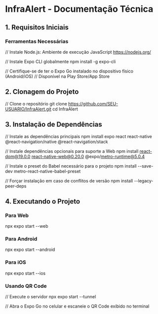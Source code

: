 # InfraAlert - Documentação Técnica

## 1. Requisitos Iniciais

### Ferramentas Necessárias
// Instale Node.js: Ambiente de execução JavaScript
https://nodejs.org/

// Instale Expo CLI globalmente
npm install -g expo-cli

// Certifique-se de ter o Expo Go instalado no dispositivo físico (Android/iOS)
// Disponível na Play Store/App Store

## 2. Clonagem do Projeto

// Clone o repositório
git clone https://github.com/SEU-USUARIO/InfraAlert.git
cd InfraAlert

## 3. Instalação de Dependências

// Instale as dependências principais
npm install expo react react-native @react-navigation/native @react-navigation/stack

// Instale dependências opcionais para suporte a Web
npm install react-dom@19.0.0 react-native-web@0.20.0 @expo/metro-runtime@5.0.4

// Instale o preset do Babel necessário para o projeto
npm install --save-dev metro-react-native-babel-preset

// Forçar instalação em caso de conflitos de versão
npm install --legacy-peer-deps

## 4. Executando o Projeto

### Para Web
npx expo start --web

### Para Android
npx expo start --android

### Para iOS
npx expo start --ios

### Usando QR Code
// Execute o servidor
npx expo start --tunnel

// Abra o Expo Go no celular e escaneie o QR Code exibido no terminal
